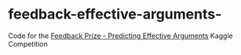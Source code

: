 # feedback-effective-arguments-
Code for the [Feedback Prize - Predicting Effective Arguments](https://www.kaggle.com/competitions/feedback-prize-effectiveness) Kaggle Competition
